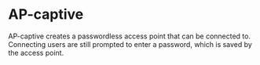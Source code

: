 # AP-captive
AP-captive creates a passwordless access point that can be connected to. Connecting users are still prompted to enter a password, which is saved by the access point.
